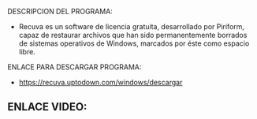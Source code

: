 DESCRIPCION DEL PROGRAMA: 
- Recuva es un software de licencia gratuita, desarrollado por Piriform, capaz de restaurar archivos que han sido permanentemente 
  borrados de sistemas operativos de Windows, marcados por éste como espacio libre.

ENLACE PARA DESCARGAR PROGRAMA:
- https://recuva.uptodown.com/windows/descargar

ENLACE VIDEO: 
- 
